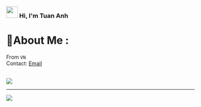 ### <img src="https://tva1.sinaimg.cn/large/e6c9d24egy1h1571l0uucg205k05egri.gif" width="31" /> Hi, I'm Tuan Anh

# 💫About Me :
From `VN`
<br/>
Contact: <a target="_blank" href="mailto:tuananh31j@gmail.com">
Email
</a>
<br/>
<br/>



![](https://github-readme-stats.vercel.app/api/top-langs/?username=tuananh31j&theme=radical&hide_border=false&include_all_commits=false&count_private=false&layout=compact)

---
[![](https://visitcount.itsvg.in/api?id=tuananh31j&icon=0&color=0)](https://visitcount.itsvg.in)
